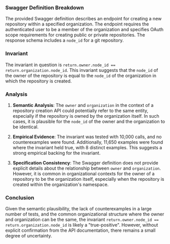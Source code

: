 ### Swagger Definition Breakdown
The provided Swagger definition describes an endpoint for creating a new repository within a specified organization. The endpoint requires the authenticated user to be a member of the organization and specifies OAuth scope requirements for creating public or private repositories. The response schema includes a `node_id` for a git repository.

### Invariant
The invariant in question is `return.owner.node_id == return.organization.node_id`. This invariant suggests that the `node_id` of the owner of the repository is equal to the `node_id` of the organization in which the repository is created.

### Analysis
1. **Semantic Analysis**: The `owner` and `organization` in the context of a repository creation API could potentially refer to the same entity, especially if the repository is owned by the organization itself. In such cases, it is plausible for the `node_id` of the owner and the organization to be identical.

2. **Empirical Evidence**: The invariant was tested with 10,000 calls, and no counterexamples were found. Additionally, 11,650 examples were found where the invariant held true, with 8 distinct examples. This suggests a strong empirical backing for the invariant.

3. **Specification Consistency**: The Swagger definition does not provide explicit details about the relationship between `owner` and `organization`. However, it is common in organizational contexts for the owner of a repository to be the organization itself, especially when the repository is created within the organization's namespace.

### Conclusion
Given the semantic plausibility, the lack of counterexamples in a large number of tests, and the common organizational structure where the owner and organization can be the same, the invariant `return.owner.node_id == return.organization.node_id` is likely a "true-positive". However, without explicit confirmation from the API documentation, there remains a small degree of uncertainty.
